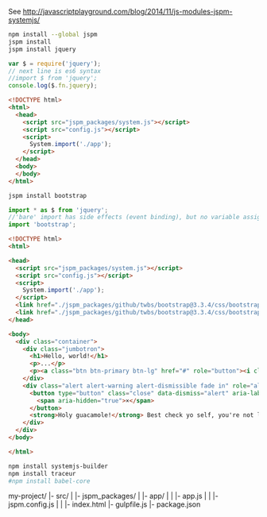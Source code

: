 See http://javascriptplayground.com/blog/2014/11/js-modules-jspm-systemjs/

```bash
npm install --global jspm
jspm install
jspm install jquery
```


```javascript
var $ = require('jquery');
// next line is es6 syntax
//import $ from 'jquery';
console.log($.fn.jquery);
```

```html
<!DOCTYPE html>
<html>
  <head>
    <script src="jspm_packages/system.js"></script>
    <script src="config.js"></script>
    <script>
      System.import('./app');
    </script>
  </head>
  <body>
  </body>
</html>
```

```bash
jspm install bootstrap
```

```javascript
import * as $ from 'jquery';
//'bare' import has side effects (event binding), but no variable assignment
import 'bootstrap';

```

```html
<!DOCTYPE html>
<html>

<head>
  <script src="jspm_packages/system.js"></script>
  <script src="config.js"></script>
  <script>
    System.import('./app');
  </script>
  <link href="./jspm_packages/github/twbs/bootstrap@3.3.4/css/bootstrap.min.css" rel="stylesheet">
  <link href="./jspm_packages/github/twbs/bootstrap@3.3.4/css/bootstrap-theme.min.css" rel="stylesheet">
</head>

<body>
  <div class="container">
    <div class="jumbotron">
      <h1>Hello, world!</h1>
      <p>...</p>
      <p><a class="btn btn-primary btn-lg" href="#" role="button"><i class="fa fa-check-circle"></i>Learn more</a></p>
    </div>
    <div class="alert alert-warning alert-dismissible fade in" role="alert">
      <button type="button" class="close" data-dismiss="alert" aria-label="Close">
        <span aria-hidden="true">×</span>
      </button>
      <strong>Holy guacamole!</strong> Best check yo self, you're not looking too good.
    </div>
  </div>
</body>

</html>
```



```bash
npm install systemjs-builder
npm install traceur
#npm install babel-core

```

my-project/
  |- src/
  |  |- jspm_packages/
  |  |- app/
  |  |  |- app.js
  |  |  |- jspm.config.js
  |  |  |- index.html
  |- gulpfile.js
  |- package.json
